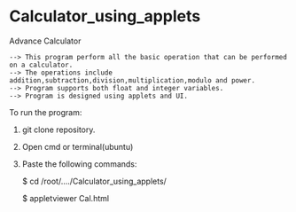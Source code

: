 # Calculator_using_applets
Advance Calculator

    --> This program perform all the basic operation that can be performed on a calculator.
    --> The operations include addition,subtraction,division,multiplication,modulo and power.
    --> Program supports both float and integer variables.
    --> Program is designed using applets and UI.

To run the program:
1. git clone repository.
2. Open cmd or terminal(ubuntu)
3. Paste the following commands:

    $ cd /root/..../Calculator_using_applets/

    $ appletviewer Cal.html
    
